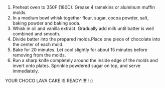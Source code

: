 1) Preheat oven to 350F (180C). Grease 4 ramekins or aluminum muffin molds.
2) In a medium bowl whisk together flour, sugar, cocoa powder, salt, baking powder and baking soda.
3) Whisk in oil and vanilla extract. Gradually add milk until batter is well combined and smooth.
4) Divide batter into the prepared molds.Place one piece of chocolate into the center of each mold.
5) Bake for 20 minutes. Let cool slightly for about 15 minutes before removing from the molds.
6) Run a sharp knife completely around the inside edge of the molds and invert onto plates. Sprinkle powdered sugar on top, and serve immediately. 

YOUR CHOCO LAVA CAKE IS READY!!!!!!
:)